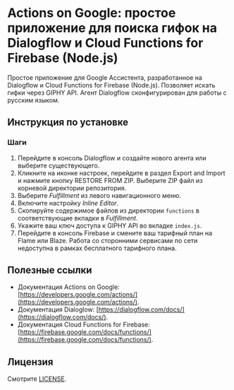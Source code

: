 # Actions on Google: простое приложение для поиска гифок на Dialogflow и Cloud Functions for Firebase (Node.js)

Простое приложение для Google Ассистента, разработанное на Dialogflow и Cloud Functions for Firebase (Node.js). Позволяет искать гифки через GIPHY API. Агент Dialogflow сконфигурирован для работы с русским языком.  

## Инструкция по установке

### Шаги
1. Перейдите в консоль Dialogflow и создайте нового агента или выберите существующего. 
2. Кликните на иконке настроек, перейдите в раздел Export and Import и нажмите кнопку RESTORE FROM ZIP. Выберите ZIP файл из корневой директории репозитория. 
3. Выберите *Fulfillment* из левого навигационного меню.
4. Включите настройку *Inline Editor*.
5. Скопируйте содержимое файлов из директории <code>functions</code> в соответствующие вкладки в *Fulfillment*.
6. Укажите ваш ключ доступа к GIPHY API во вкладке <code>index.js</code>.
7. Перейдите в консоль Firebase и смените ваш тарифный план на Flame или Blaze. Работа со сторонними сервисами по сети недоступна в рамках бесплатного тарифного плана. 

## Полезные ссылки
* Документация Actions on Google: [https://developers.google.com/actions/](https://developers.google.com/actions/).
* Документация Dialoglow: [https://dialogflow.com/docs/](https://dialogflow.com/docs/). 
* Документация Cloud Functions for Firebase: [https://firebase.google.com/docs/functions/](https://firebase.google.com/docs/functions/). 

## Лицензия
Смотрите [LICENSE](LICENSE).